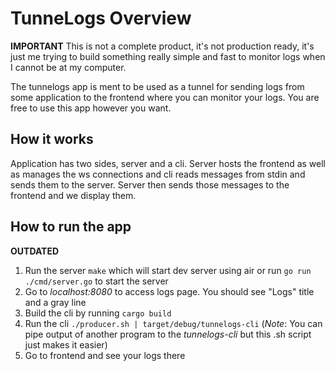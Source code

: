 # TunneLogs Overview

**IMPORTANT** This is not a complete product, it's not production ready, it's just me trying to build something really simple and fast to monitor logs when I cannot be at my computer.

The tunnelogs app is ment to be used as a tunnel for sending logs from some application to the frontend where you can monitor your logs. You are free to use this app however you want.

## How it works

Application has two sides, server and a cli. Server hosts the frontend as well as manages the ws connections and cli reads messages from stdin and sends them to the server. 
Server then sends those messages to the frontend and we display them.

## How to run the app

**OUTDATED**

1. Run the server `make` which will start dev server using air or run `go run ./cmd/server.go` to start the server
2. Go to *localhost:8080* to access logs page. You should see "Logs" title and a gray line
3. Build the cli by running `cargo build`
4. Run the cli `./producer.sh | target/debug/tunnelogs-cli` (*Note*: You can pipe output of another program to the *tunnelogs-cli* but this .sh script just makes it easier)
5. Go to frontend and see your logs there

